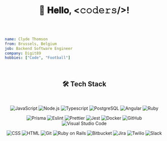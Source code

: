 <h1 align="center">
  👋 𝐇𝐞𝐥𝐥𝐨, <𝚌𝚘𝚍𝚎𝚛𝚜/>!
</h1>

<br/>
<br/>

```yaml
name: Clyde Thomson
from: Brussels, Belgium
job: Backend Software Engineer
company: Digit89
hobbies: ["Code", "Football"]
```

<br/>

<div id="badges" align="center">

## 🛠 Tech Stack

<br/>

![JavaScript](https://img.shields.io/badge/-JavaScript-05122A?style=flat&logo=javascript)
![Node.js](https://img.shields.io/badge/-Node.js-05122A?style=flat&logo=node.js)
![Typescript](https://img.shields.io/badge/-Typescript-05122A?style=flat&logo=typescript)
![PostgreSQL](https://img.shields.io/badge/-PostgreSQL-05122A?style=flat&logo=postgresql)
![Angular](https://img.shields.io/badge/-Angular-05122A?style=flat&logo=angular)
![Ruby](https://img.shields.io/badge/-Ruby-05122A?style=flat&logo=ruby)
<br/>

![Prisma](https://img.shields.io/badge/-Prisma-05122A?style=flat&logo=prisma)
![Eslint](https://img.shields.io/badge/-Eslint-05122A?style=flat&logo=eslint)
![Prettier](https://img.shields.io/badge/-Prettier-05122A?style=flat&logo=prettier)
![Jest](https://img.shields.io/badge/-Jest-05122A?style=flat&logo=jest)
![Docker](https://img.shields.io/badge/-Docker-05122A?style=flat&logo=docker)
![GitHub](https://img.shields.io/badge/-GitHub-05122A?style=flat&logo=github)
![Visual Studio Code](https://img.shields.io/badge/-Visual%20Studio%20Code-05122A?style=flat&logo=visual-studio-code&logoColor=007ACC)
<br/>

![CSS](https://img.shields.io/badge/-CSS-05122A?style=flat&logo=CSS3&logoColor=1572B6)
![HTML](https://img.shields.io/badge/-HTML-05122A?style=flat&logo=HTML5)
![Git](https://img.shields.io/badge/-Git-05122A?style=flat&logo=git)
![Ruby on Rails](https://img.shields.io/badge/-Ruby%20On%20Rails-05122A?style=flat&logo=ruby-on-rails)
![Bitbucket](https://img.shields.io/badge/-Bitbucket-05122A?style=flat&logo=bitbucket)
![Jira](https://img.shields.io/badge/-Jira-05122A?style=flat&logo=jira)
![Twilio](https://img.shields.io/badge/-Twilio-05122A?style=flat&logo=twilio)
![Slack](https://img.shields.io/badge/-Slack-05122A?style=flat&logo=slack)

</div>

<br/>
<br/>
